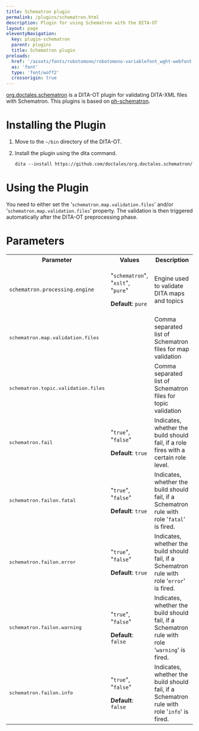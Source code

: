 ```yaml
---
title: Schematron plugin
permalink: /plugins/schematron.html
description: Plugin for using Schematron with the DITA-OT
layout: page
eleventyNavigation:
  key: plugin-schematron
  parent: plugins
  title: Schematron plugin
preloads:
  href: '/assets/fonts/robotomono/robotomono-variablefont_wght-webfont.woff2'
  as: 'font'
  type: 'font/woff2'
  crossorigin: true
---
```


[org.doctales.schematron](https://github.com/doctales/org.doctales.schematron) is a DITA-OT plugin for validating DITA-XML files with Schematron. This plugins is based on [ph-schematron](https://github.com/phax/ph-schematron).

Installing the Plugin
=====================

1.  Move to the `~/bin` directory of the DITA-OT.
2.  Install the plugin using the dita command.
    
    ```xml
    dita --install https://github.com/doctales/org.doctales.schematron/archive/master.zip
    ```
    

Using the Plugin
================

You need to either set the '`schematron.map.validation.files`' and/or '`schematron.map.validation.files`' property. The validation is then triggered automatically after the DITA-OT preprocessing phase.

Parameters
==========

<table class="wrapped confluenceTable"><colgroup><col><col><col></colgroup><tbody><tr><th class="confluenceTh">Parameter</th><th colspan="1" class="confluenceTh">Values</th><th class="confluenceTh">Description</th></tr><tr><td colspan="1" class="confluenceTd"><div class="content-wrapper"><p class="auto-cursor-target"><code>schematron.processing.engine</code></p></div></td><td colspan="1" class="confluenceTd"><p>"<code>schematron</code>", "<code>xslt</code>", "<code>pure</code>"</p><p><strong>Default</strong>: <code>pure</code></p></td><td colspan="1" class="confluenceTd">Engine used to validate DITA maps and topics</td></tr><tr><td colspan="1" class="confluenceTd"><pre>schematron.map.validation.files</pre></td><td colspan="1" class="confluenceTd"><p><br></p></td><td colspan="1" class="confluenceTd">Comma separated list of Schematron files for map validation</td></tr><tr><td colspan="1" class="confluenceTd"><pre>schematron.topic.validation.files</pre></td><td colspan="1" class="confluenceTd"><br></td><td colspan="1" class="confluenceTd">Comma separated list of Schematron files for topic validation</td></tr><tr><td colspan="1" class="confluenceTd"><pre>schematron.fail</pre></td><td colspan="1" class="confluenceTd"><p>"<code>true</code>", "<code>false</code>"</p><p><strong>Default</strong>: <code>true</code></p></td><td colspan="1" class="confluenceTd">Indicates, whether the build should fail, if a role fires with a certain role level.</td></tr><tr><td colspan="1" class="confluenceTd"><pre>schematron.failon.fatal</pre></td><td colspan="1" class="confluenceTd"><p>"<code>true</code>", "<code>false</code>"</p><p><strong>Default</strong>: <code>true</code></p></td><td colspan="1" class="confluenceTd">Indicates, whether the build should fail, if a Schematron rule with role '<code>fatal</code>' is fired.</td></tr><tr><td colspan="1" class="confluenceTd"><pre>schematron.failon.error</pre></td><td colspan="1" class="confluenceTd"><p>"<code>true</code>", "<code>false</code>"</p><p><strong>Default</strong>: <code>true</code></p></td><td colspan="1" class="confluenceTd">Indicates, whether the build should fail, if a Schematron rule with role '<code>error</code>' is fired.</td></tr><tr><td colspan="1" class="confluenceTd"><pre>schematron.failon.warning</pre></td><td colspan="1" class="confluenceTd"><p>"<code>true</code>", "<code>false</code>"</p><p><strong>Default</strong>: <code>false</code></p></td><td colspan="1" class="confluenceTd">Indicates, whether the build should fail, if a Schematron rule with role '<code>warning</code>' is fired.</td></tr><tr><td colspan="1" class="confluenceTd"><pre>schematron.failon.info</pre></td><td colspan="1" class="confluenceTd"><p>"<code>true</code>", "<code>false</code>"</p><p><strong>Default</strong>: <code>false</code></p></td><td colspan="1" class="confluenceTd">Indicates, whether the build should fail, if a Schematron rule with role '<code>info</code>' is fired.</td></tr></tbody></table>